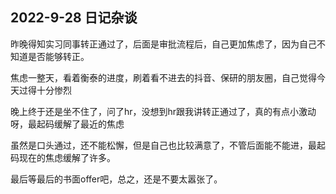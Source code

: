 ## 2022-9-28 日记杂谈

昨晚得知实习同事转正通过了，后面是审批流程后，自己更加焦虑了，因为自己不知道是否能够转正。

焦虑一整天，看着衡泰的进度，刷着看不进去的抖音、保研的朋友圈，自己觉得今天过得十分惨烈

晚上终于还是坐不住了，问了hr，没想到hr跟我讲转正通过了，真的有点小激动呀，最起码缓解了最近的焦虑

虽然是口头通过，还不能松懈，但是自己也比较满意了，不管后面能不能进，最起码现在的焦虑缓解了许多。

最后等最后的书面offer吧，总之，还是不要太嚣张了。
